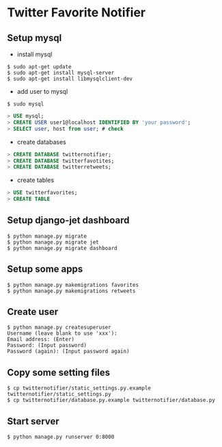 # Twitter Favorite Notifier

## Setup mysql

- install mysql

``` shell
$ sudo apt-get update
$ sudo apt-get install mysql-server
$ sudo apt-get install libmysqlclient-dev
```

- add user to mysql

``` shell
$ sudo mysql
```

``` sql
> USE mysql;
> CREATE USER user1@localhost IDENTIFIED BY 'your password';
> SELECT user, host from user; # check
```

- create databases

``` sql
> CREATE DATABASE twitternotifier;
> CREATE DATABASE twitterfavotites;
> CREATE DATABASE twitterretweets;
```

- create tables

``` sql
> USE twitterfavorites;
> CREATE TABLE 
```

## Setup django-jet dashboard

``` shell
$ python manage.py migrate
$ python manage.py migrate jet
$ python manage.py migrate dashboard
```

## Setup some apps

``` shell
$ python manage.py makemigrations favorites
$ python manage.py makemigrations retweets
```

## Create user

``` shell
$ python manage.py createsuperuser
Username (leave blank to use 'xxx'):
Email address: (Enter)
Password: (Input password)
Password (again): (Input password again)
```

## Copy some setting files

``` shell
$ cp twitternotifier/static_settings.py.example twitternotifier/static_settings.py
$ cp twitternotifier/database.py.example twitternotifier/database.py
```

## Start server

``` shell
$ python manage.py runserver 0:8000
```
